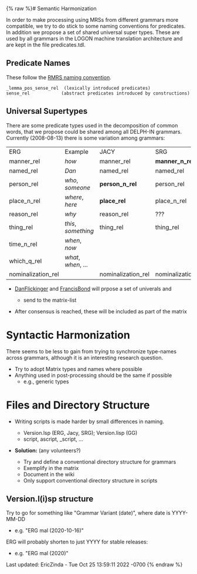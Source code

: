 {% raw %}# Semantic Harmonization

In order to make processing using MRSs from different grammars more
compatible, we try to do stick to some naming conventions for
predicates. In addition we propose a set of shared universal super
types. These are used by all grammars in the LOGON machine translation
architecture and are kept in the file predicates.tdl.

## Predicate Names

These follow the [RMRS naming convention](https://blog.inductorsoftware.com/docsproto/tools/RmrsPos).

    _lemma_pos_sense_rel  (lexically introduced predicates)
    sense_rel            (abstract predicates introduced by constructions)

## Universal Supertypes

There are some predicate types used in the decomposition of common
words, that we propose could be shared among all DELPH-IN grammars.
Currently (2008-08-13) there is some variation among grammars:

|                     |                     |                     |                     |
|---------------------|---------------------|---------------------|---------------------|
| ERG                 | Example             | JACY                | SRG                 |
| manner\_rel         | *how*               | manner\_rel         | **manner\_n\_rel**  |
| named\_rel          | *Dan*               | named\_rel          | named\_rel          |
| person\_rel         | *who*, *someone*    | **person\_n\_rel**  | person\_rel         |
| place\_n\_rel       | *where*, *here*     | **place\_rel**      | place\_n\_rel       |
| reason\_rel         | *why*               | reason\_rel         | ???                 |
| thing\_rel          | *this*, *something* | thing\_rel          | thing\_rel          |
| time\_n\_rel        | *when*, *now*       |                     |                     |
| which\_q\_rel       | *what*, *when*, ... |                     |                     |
| nominalization\_rel |                     | nominalization\_rel | nominalization\_rel |

- [DanFlickinger](https://blog.inductorsoftware.com/docsproto/tools/DanFlickinger) and [FrancisBond](https://blog.inductorsoftware.com/docsproto/tools/FrancisBond) will
prpose a set of univerals and
  
  - send to the matrix-list
- After consensus is reached, these will be included as part of the
matrix

# Syntactic Harmonization

There seems to be less to gain from trying to synchronize type-names
across grammars, although it is an interesting research question.

- Try to adopt Matrix types and names where possible
- Anything used in post-processing should be the same if possible
  - e.g., generic types

# Files and Directory Structure

- Writing scripts is made harder by small differences in naming.
  - Version.lsp (ERG, Jacy, SRG); Version.lisp (GG)
  - script, ascript, \_script, ...
- **Solution:** (any volunteers?)
  
  - Try and define a conventional directory structure for grammars
  - Exemplify in the matrix
  - Document in the wiki
  - Only support conventional directory structure in scripts

## Version.l(i)sp structure

Try to go for something like "Grammar Variant (date)", where date is
YYYY-MM-DD

- e.g. "ERG mal (2020-10-16)"

ERG will probably shorten to just YYYY for stable releases:

- e.g. "ERG mal (2020)"

Last updated: EricZinda - Tue Oct 25 13:59:11 2022 -0700
{% endraw %}